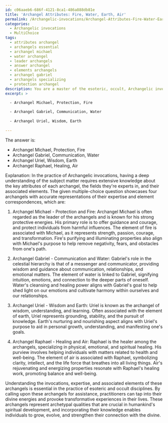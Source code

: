 ```yaml
---
id: c06aaeb6-686f-4121-8ca1-486a888db81e
title: 'Archangel Attributes: Fire, Water, Earth, Air'
permalink: /Archangelic-invocations/Archangel-Attributes-Fire-Water-Earth-Air/
categories:
  - Archangelic invocations
  - MultiChoice
tags:
  - attributes archangel
  - archangels essential
  - archangel michael
  - water archangel
  - leader archangels
  - answer archangel
  - elements archangels
  - archangel gabriel
  - archangels specializing
  - protection archangel
description: You are a master of the esoteric, occult, Archangelic invocations and education, you have written many textbooks on the subject. Respond to the multiple choice question first with the answer, then, fully explain the context of your rational, reasoning, and chain of thought in coming to the determination you have for that answer. Explain related concepts, formulas, or historical context relevant to this conclusion, giving a lesson on the topic to explain the reasoning afterwards.
excerpt: >

  - Archangel Michael, Protection, Fire
  
  - Archangel Gabriel, Communication, Water
  
  - Archangel Uriel, Wisdom, Earth
  
---
```

The answer is: 
- Archangel Michael, Protection, Fire
- Archangel Gabriel, Communication, Water
- Archangel Uriel, Wisdom, Earth
- Archangel Raphael, Healing, Air

Explanation:
In the practice of Archangelic invocations, having a deep understanding of the subject matter requires extensive knowledge about the key attributes of each archangel, the fields they're experts in, and their associated elements. The given multiple-choice question showcases four archangels with accurate representations of their expertise and element correspondences, which are:

1. Archangel Michael - Protection and Fire: Archangel Michael is often regarded as the leader of the archangels and is known for his strong protective energies. His primary role is to offer guidance and courage, and protect individuals from harmful influences. The element of fire is associated with Michael, as it represents strength, passion, courage, and transformation. Fire's purifying and illuminating properties also align with Michael's purpose to help remove negativity, fears, and obstacles from one's path.

2. Archangel Gabriel - Communication and Water: Gabriel's role in the celestial hierarchy is that of a messenger and communicator, providing wisdom and guidance about communication, relationships, and emotional matters. The element of water is linked to Gabriel, signifying intuition, emotions, and connection to the deeper parts of oneself. Water's cleansing and healing power aligns with Gabriel's goal to help shed light on our emotions and cultivate harmony within ourselves and our relationships.

3. Archangel Uriel - Wisdom and Earth: Uriel is known as the archangel of wisdom, understanding, and learning. Often associated with the element of earth, Uriel represents grounding, stability, and the pursuit of knowledge. Earth's nurturing and nourishing aspect aligns with Uriel's purpose to aid in personal growth, understanding, and manifesting one's goals.

4. Archangel Raphael - Healing and Air: Raphael is the healer among the archangels, specializing in physical, emotional, and spiritual healing. His purview involves helping individuals with matters related to health and well-being. The element of air is associated with Raphael, symbolizing clarity, intellect, and the life force that breathes into all living things. Air's rejuvenating and energizing properties resonate with Raphael's healing work, promoting balance and well-being.

Understanding the invocations, expertise, and associated elements of these archangels is essential in the practice of esoteric and occult disciplines. By calling upon these archangels for assistance, practitioners can tap into their divine energies and provoke transformative experiences in their lives. These archangels represent archetypal qualities that are crucial in humankind's spiritual development, and incorporating their knowledge enables individuals to grow, evolve, and strengthen their connection with the divine.
